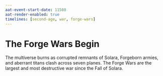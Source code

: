 ```yaml
---
aat-event-start-date: 11500
aat-render-enabled: true
timelines: [second-age, war, forge-wars]
---
```


# The Forge Wars Begin

The multiverse burns as corrupted remnants of Solara, Forgeborn armies, and aberrant titans clash across seven planes. The Forge Wars are the largest and most destructive war since the Fall of Solara.

